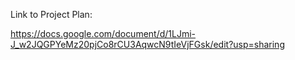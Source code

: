 Link to Project Plan:


https://docs.google.com/document/d/1LJmi-J_w2JQGPYeMz20pjCo8rCU3AqwcN9tIeVjFGsk/edit?usp=sharing
